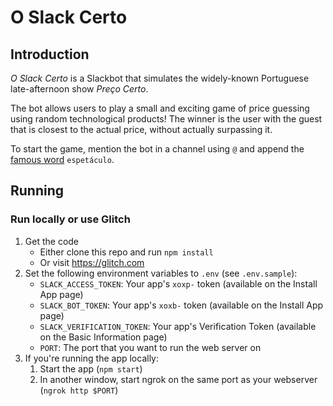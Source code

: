 # O Slack Certo

## Introduction

_O Slack Certo_ is a Slackbot that simulates the widely-known Portuguese late-afternoon show _Preço Certo_. 

The bot allows users to play a small and exciting game of price guessing using random technological products!
The winner is the user with the guest that is closest to the actual price, without actually surpassing it.

To start the game, mention the bot in a channel using `@` and append the [famous word](https://www.youtube.com/watch?v=OMa9iVObGQc) `espetáculo`.


## Running

### Run locally or use Glitch
1. Get the code
    * Either clone this repo and run `npm install`
    * Or visit https://glitch.com
1. Set the following environment variables to `.env` (see `.env.sample`):
    * `SLACK_ACCESS_TOKEN`: Your app's `xoxp-` token (available on the Install App page)
    * `SLACK_BOT_TOKEN`: Your app's `xoxb-` token (available on the Install App page)
    * `SLACK_VERIFICATION_TOKEN`: Your app's Verification Token (available on the Basic Information page)
    * `PORT`: The port that you want to run the web server on
1. If you're running the app locally:
    1. Start the app (`npm start`)
    1. In another window, start ngrok on the same port as your webserver (`ngrok http $PORT`)
